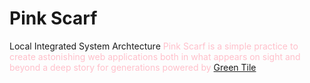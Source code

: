 # Pink Scarf
Local Integrated System Archtecture
<span style="color: pink">Pink Scarf<span> is a simple practice to create astonishing web applications 
both in what appears on sight and beyond
a deep story for generations
powered by <span style="color: green">[Green Tile](https://github.com/GreenTile)<span>
